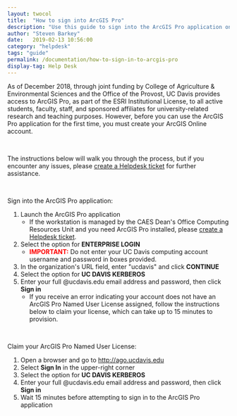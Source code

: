 ```yaml
---
layout: twocol
title:  "How to sign into ArcGIS Pro"
description: "Use this guide to sign into the ArcGIS Pro application on a workstaiton."
author: "Steven Barkey"
date:   2019-02-13 10:56:00
category: "helpdesk"
tags: "guide"
permalink: /documentation/how-to-sign-in-to-arcgis-pro
display-tag: Help Desk
---
```


<p>As of December 2018, through joint funding by College of Agriculture & Environmental Sciences and the Office of the Provost, UC Davis provides access to ArcGIS Pro, as part of the ESRI Institutional License, to all active students, faculty, staff, and sponsored affiliates for university-related research and teaching purposes.  However, before you can use the ArcGIS Pro application for the first time, you must create your ArcGIS Online account.</p>
<br />
<p>The instructions below will walk you through the process, but if you encounter any issues, please <a class="external-link" href="https://computing.caes.ucdavis.edu/documentation/help-desk-ticket" target="_parent">create a Helpdesk ticket</a> for further assistance.</p>
<br />
<p>Sign into the ArcGIS Pro application:</p>
<ol style="PADDING-LEFT: 30px">
  <li>Launch the ArcGIS Pro application
    <ul style="PADDING-LEFT: 20px">
      <li>If the workstation is managed by the CAES Dean's Office Computing Resources Unit and you need ArcGIS Pro installed, please <a class="external-link" href="https://computing.caes.ucdavis.edu/documentation/help-desk-ticket" target="_parent">create a Helpdesk ticket</a>.</li>
    </ul>
  </li>
  <li>Select the option for <b>ENTERPRISE LOGIN</b>
    <ul style="PADDING-LEFT: 20px">
      <li><font style="color:red"><b>IMPORTANT:</b></font> Do not enter your UC Davis computing account username and password in boxes provided.</li>
    </ul>
  </li>
  <li>In the organization's URL field, enter "ucdavis" and click <b>CONTINUE</b></li>
  <li>Select the option for <b>UC DAVIS KERBEROS</b></li>
  <li>Enter your full @ucdavis.edu email address and password, then click <b>Sign in</b>
    <ul style="PADDING-LEFT: 20px">
      <li>If you receive an error indicating your account does not have an ArcGIS Pro Named User License assigned, follow the instructions below to claim your license, which can take up to 15 minutes to provision.</li>
    </ul>
  </li>
</ol>
<br />
<p>Claim your ArcGIS Pro Named User License:</p>
<ol style="PADDING-LEFT: 30px">
  <li>Open a browser and go to <a class="external-link" href="http://ago.ucdavis.edu" target="_blank">http://ago.ucdavis.edu</a></li>
  <li>Select <b>Sign In</b> in the upper-right corner</li>
  <li>Select the option for <b>UC DAVIS KERBEROS</b></li>
  <li>Enter your full @ucdavis.edu email address and password, then click <b>Sign in</b></li>
  <li>Wait 15 minutes before attempting to sign in to the ArcGIS Pro application</li>
</ol>
